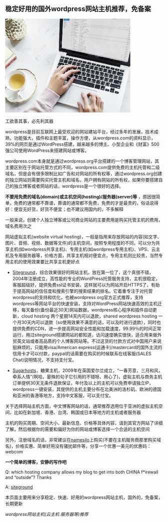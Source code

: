 ## 稳定好用的国外wordpress网站主机推荐，免备案

![wordpress博客主机推荐，免备案主机，好用的云主机，服务器空间，国外wordpress主机推荐，网站主机推荐，稳定的wordpress虚拟主机 国外主机空间购买 "国外主机推荐" "便宜的" "国外虚拟主机推荐"](https://raw.githubusercontent.com/tophosting/tophosting.github.io/master/img/best-wordpress-hosting-providers.jpg "好用的wordpress网站主机，推荐购买siteground")

工欲善其事，必先利其器

wordpress是目前互联网上最受欢迎的网站建站平台，经过多年的发展，技术成熟，功能强大，插件和主题丰富，操作方便，从wordpress.com的资料显示，39%的网页是通过WordPress搭建，越来越多的博主、小型企业和《财富》500 强公司使用WordPress来搭建网站或博客。

wordpress.com本身就是通过wordpress.org平台搭建的一个博客管理网站，其主要区别在于网站托管方式的不同，wordpress.com提供免费的主机托管和二级域名，但是会有很多限制比如广告和对网站的所有权等，通过wordpress.org创建的独立网站则需要购买托管主机和域名，用户拥有网站的所有权，如果你要搭建自己的独立博客或者网站的话，wordpress是一个很好的选择。

**不要用免费的域名(domain)或主机空间(hosting)/服务器(server)等** ，原因很简单，免费的通常都不靠谱，靠谱的通常都不免费，免费的才是最贵的，俗话说得好：便宜无好货，好货不便宜；也不建议用国内的，不多解释

一般来说，创建个人独立博客或公司商业网站的主要费用是购买托管主机的费用，域名费用次之

网站虚拟主机(website virtual hosting)，一般是指用来存放网站的内容(如文字、图片、音频、视频、数据等文件)的主机空间，按照专用程度的不同，可以分为共享主机(如wordpress共享主机)、专用主机(如wordpress专用主机)、VPS、云主机及专用服务器等，价格方面，共享主机相对便宜点，专用主机则比较贵，当然专用主机的使用效果要比共享主机更好点


+ [Siteground](https://www.siteground.com/go/wpzhuji)，综合效果很好的网站主机，放在第一位了，这个真很不错，2004年注册成立，高性能的专业的WordPress托管服务支持，主机很稳定，客服超级好，提供免费ssl证书安装，这样就可以为网站开启HTTPS了，有助于提高网站的信任度和搜索引擎的搜索结果的排名。它着重专注于对托管wordpress的支持和优化，也被wordpress org官方正式推荐，支持wordpress等网站平台的快速安装，支持对WordPress网站快速高效的主机迁移，每天备份(备份最近30天)网站数据，wordpress核心程序和插件自动更新，cloud hosting 两个星期14天内可以退款，shared wordpress hosting 一个月30天内可以退款（so使用效果不满意的话，可以及时进行退款），同时也提供免费的CDN，进一步提高网站安全性能和加载速度，99.99％的时间正常运行，用过siteground搭建网站的都知道，访问速度确实很快，适合用来做外贸英文站或者高品质的个人博客网站等。不过这货的付款方式对中国用户来说挺麻烦的，只能用visa/American express(运通卡)/mastercard的国外主流的信用卡才可以付款，paypal的话需要在购买的时候联系在线客服(SALES Chat)说明情况，不支持支付宝。

+ [Sugarhosts](https://www.sugarhosts.com/members/aff.php?aff=3080)，糖果主机，2009年在英国爱尔兰成立，“一春芳意，三月和风，牵系人情”(啊哈，晏殊的句子它引用的不错呀，用心了)，虚拟主机与商务主机订单提供30天无条件退款保证，年付及以上的主机可以免费申请独立IP，wordpress一键安装，其提供的主机主要分布在北美洲的洛杉矶、欧洲的德国和亚洲的香港等地方，支持中文客服，可以支付宝。

关于选择网站主机方面，中文博客网站的话，通常推荐选用位于亚洲的虚拟主机空间，比如在新加坡、香港、台湾、韩国或日本等地方的主机或者服务器

主机的购买周期、空间大小、最新信息、价格等具体内容，请到其官方网站了详细了解，然后根据你的需要和偏好为你的网站或博客选择一个合适的主机空间

另外，注册域名的话，非常建议在[namesilo](https://www.namesilo.com/?rid=adf2827hj)上购买(不要在主机服务商那里购买域名)，价格实惠、简单好用没有骚扰邮件等，分享一个优惠一美元的优惠码：webcom

__一个简单的博客，安静的写作吧__

Q: which hosting company allows my blog to get into both CHINA f*irewall and “outside”? Thanks

A:
[siteground](https://www.siteground.com/go/wpzhuji)

本页面主要用来分享稳定、快速、好用的wordpress网站主机，国外的，免备案，长期更新

*wordpress网站主机(云主机 服务器等)推荐*
